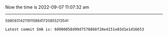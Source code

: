 Now the time is 2022-09-07 11:07:32 am

---

<small>5980931421191158841720855213541</small>

```txt
Latest commit SHA is: 60900058d99d7578868f20e4151e03d1e1d16653
```
